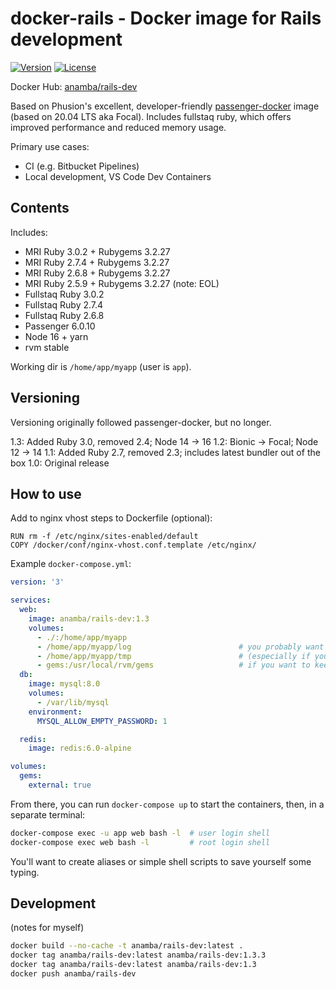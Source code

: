 # docker-rails - Docker image for Rails development

[![Version](https://img.shields.io/github/tag/anamba/docker-rails.svg?maxAge=360)](https://github.com/anamba/docker-rails/releases/latest)
[![License](https://img.shields.io/github/license/anamba/docker-rails.svg)](https://github.com/anamba/docker-rails/blob/master/LICENSE)

Docker Hub: [anamba/rails-dev](https://hub.docker.com/r/anamba/rails-dev/)

Based on Phusion's excellent, developer-friendly [passenger-docker](https://github.com/phusion/passenger-docker) image (based on 20.04 LTS aka Focal). Includes fullstaq ruby, which offers improved performance and reduced memory usage.

Primary use cases:

* CI (e.g. Bitbucket Pipelines)
* Local development, VS Code Dev Containers

## Contents

Includes:

* MRI Ruby 3.0.2 + Rubygems 3.2.27
* MRI Ruby 2.7.4 + Rubygems 3.2.27
* MRI Ruby 2.6.8 + Rubygems 3.2.27
* MRI Ruby 2.5.9 + Rubygems 3.2.27 (note: EOL)
* Fullstaq Ruby 3.0.2
* Fullstaq Ruby 2.7.4
* Fullstaq Ruby 2.6.8
* Passenger 6.0.10
* Node 16 + yarn
* rvm stable

Working dir is `/home/app/myapp` (user is `app`).

## Versioning

Versioning originally followed passenger-docker, but no longer.

1.3: Added Ruby 3.0, removed 2.4; Node 14 -> 16
1.2: Bionic -> Focal; Node 12 -> 14
1.1: Added Ruby 2.7, removed 2.3; includes latest bundler out of the box
1.0: Original release

## How to use

Add to nginx vhost steps to Dockerfile (optional):
```
RUN rm -f /etc/nginx/sites-enabled/default
COPY /docker/conf/nginx-vhost.conf.template /etc/nginx/
```

Example `docker-compose.yml`:
```yaml
version: '3'

services:
  web:
    image: anamba/rails-dev:1.3
    volumes:
      - ./:/home/app/myapp
      - /home/app/myapp/log                        # you probably want to keep log and tmp in volumes
      - /home/app/myapp/tmp                        # (especially if your working copy is in Dropbox, etc.)
      - gems:/usr/local/rvm/gems                   # if you want to keep a single gem cache
  db:
    image: mysql:8.0
    volumes:
      - /var/lib/mysql
    environment:
      MYSQL_ALLOW_EMPTY_PASSWORD: 1

  redis:
    image: redis:6.0-alpine

volumes:
  gems:
    external: true
```

From there, you can run `docker-compose up` to start the containers, then, in a separate terminal:
```bash
docker-compose exec -u app web bash -l  # user login shell
docker-compose exec web bash -l         # root login shell
```

You'll want to create aliases or simple shell scripts to save yourself some typing.

## Development

(notes for myself)

```bash
docker build --no-cache -t anamba/rails-dev:latest .
docker tag anamba/rails-dev:latest anamba/rails-dev:1.3.3
docker tag anamba/rails-dev:latest anamba/rails-dev:1.3
docker push anamba/rails-dev
```
